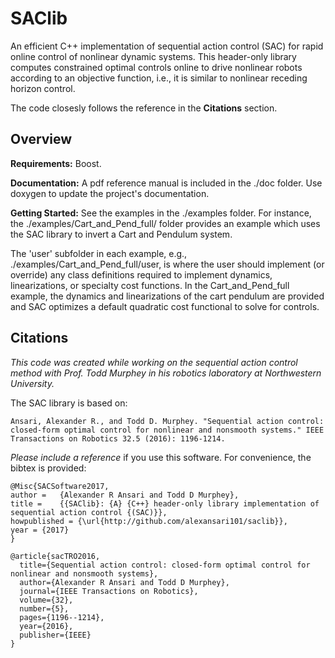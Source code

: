 # SAClib

An efficient C++ implementation of sequential action control (SAC) for rapid online control of nonlinear dynamic systems.  This header-only library computes constrained optimal controls online to drive nonlinear robots according to an objective function, i.e., it is similar to nonlinear receding horizon control.  

The code closesly follows the reference in the **Citations** section.

## Overview

**Requirements:** Boost.

**Documentation:** A pdf reference manual is included in the ./doc folder.  Use doxygen to update the project's documentation.

**Getting Started:** See the examples in the ./examples folder.  For instance, the ./examples/Cart_and_Pend_full/ folder provides an example which uses the SAC library to invert a Cart and Pendulum system.  

The 'user' subfolder in each example, e.g., ./examples/Cart_and_Pend_full/user, is where the user should implement (or override) any class definitions required to implement dynamics, linearizations, or specialty cost functions.  In the Cart_and_Pend_full example, the dynamics and linearizations of the cart pendulum are provided and SAC optimizes a default quadratic cost functional to solve for controls.

## Citations

*This code was created while working on the sequential action control method with Prof. Todd Murphey in his robotics laboratory at Northwestern University.*

The SAC library is based on:

```
Ansari, Alexander R., and Todd D. Murphey. "Sequential action control: closed-form optimal control for nonlinear and nonsmooth systems." IEEE Transactions on Robotics 32.5 (2016): 1196-1214.
```

*Please include a reference* if you use this software.  For convenience, the bibtex is provided:

```
@Misc{SACSoftware2017,
author =   {Alexander R Ansari and Todd D Murphey},
title =    {{SAClib}: {A} {C++} header-only library implementation of sequential action control {(SAC)}},
howpublished = {\url{http://github.com/alexansari101/saclib}},
year = {2017}
}

@article{sacTRO2016,
  title={Sequential action control: closed-form optimal control for nonlinear and nonsmooth systems},
  author={Alexander R Ansari and Todd D Murphey},
  journal={IEEE Transactions on Robotics},
  volume={32},
  number={5},
  pages={1196--1214},
  year={2016},
  publisher={IEEE}
}
```
